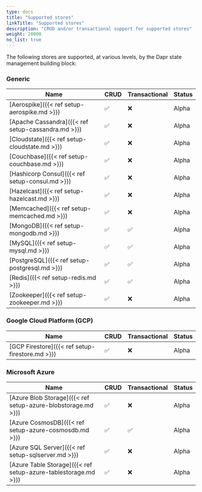```yaml
---
type: docs
title: "Supported stores"
linkTitle: "Supported stores"
description: "CRUD and/or transactional support for supported stores"
weight: 20000
no_list: true
---
```


The following stores are supported, at various levels, by the Dapr state management building block:

### Generic

| Name                                                           | CRUD | Transactional | Status |
|----------------------------------------------------------------|------|---------------|--------|
| [Aerospike]({{< ref setup-aerospike.md >}})                    | ✅   | ❌            |  Alpha  |
| [Apache Cassandra]({{< ref setup-cassandra.md >}})             | ✅   | ❌            |  Alpha  |
| [Cloudstate]({{< ref setup-cloudstate.md >}})                  | ✅   | ❌            |  Alpha  |
| [Couchbase]({{< ref setup-couchbase.md >}})                    | ✅   | ❌            |  Alpha  |
| [Hashicorp Consul]({{< ref setup-consul.md >}})                | ✅   | ❌            |  Alpha  |
| [Hazelcast]({{< ref setup-hazelcast.md >}})                    | ✅   | ❌            |  Alpha  |
| [Memcached]({{< ref setup-memcached.md >}})                    | ✅   | ❌            |  Alpha  |
| [MongoDB]({{< ref setup-mongodb.md >}})                        | ✅   | ✅            |  Alpha  |
| [MySQL]({{< ref setup-mysql.md >}})                            | ✅   | ✅            |  Alpha  |
| [PostgreSQL]({{< ref setup-postgresql.md >}})                  | ✅   | ✅            |  Alpha  |
| [Redis]({{< ref setup-redis.md >}})                            | ✅   | ✅            |  Alpha  |
| [Zookeeper]({{< ref setup-zookeeper.md >}})                    | ✅   | ❌            |  Alpha  |

### Google Cloud Platform (GCP)
| Name                                                  | CRUD | Transactional | Status |
|-------------------------------------------------------|------|---------------|--------|
| [GCP Firestore]({{< ref setup-firestore.md >}})       | ✅   | ❌             | Alpha  |
### Microsoft Azure

| Name                                                             | CRUD | Transactional | Status |
|------------------------------------------------------------------|------|---------------|--------|
| [Azure Blob Storage]({{< ref setup-azure-blobstorage.md >}})     | ✅   | ❌             | Alpha  |
| [Azure CosmosDB]({{< ref setup-azure-cosmosdb.md >}})            | ✅   | ✅             | Alpha  |
| [Azure SQL Server]({{< ref setup-sqlserver.md >}})               | ✅   | ❌             | Alpha  |
| [Azure Table Storage]({{< ref setup-azure-tablestorage.md >}})   | ✅   | ❌             | Alpha  |


